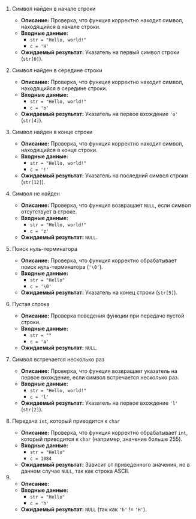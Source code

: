 1. Символ найден в начале строки
    - **Описание:** Проверка, что функция корректно находит символ, находящийся в начале строки.
    - **Входные данные:**
        - `str = "Hello, world!"`
        - `c = 'H'`
    - **Ожидаемый результат:** Указатель на первый символ строки (`str[0]`).

2. Символ найден в середине строки
    - **Описание:** Проверка, что функция корректно находит символ, находящийся в середине строки.
    - **Входные данные:**
        - `str = "Hello, world!"`
        - `c = 'o'`
    - **Ожидаемый результат:** Указатель на первое вхождение `'o'` (`str[4]`).

3. Символ найден в конце строки
    - **Описание:** Проверка, что функция корректно находит символ, находящийся в конце строки.
    - **Входные данные:**
        - `str = "Hello, world!"`
        - `c = '!'`
    - **Ожидаемый результат:** Указатель на последний символ строки (`str[12]`).

4. Символ не найден
    - **Описание:** Проверка, что функция возвращает `NULL`, если символ отсутствует в строке.
    - **Входные данные:**
        - `str = "Hello, world!"`
        - `c = 'z'`
    - **Ожидаемый результат:** `NULL`.

5. Поиск нуль-терминатора
    - **Описание:** Проверка, что функция корректно обрабатывает поиск нуль-терминатора (`'\0'`).
    - **Входные данные:**
        - `str = "Hello"`
        - `c = '\0'`
    - **Ожидаемый результат:** Указатель на конец строки (`str[5]`).

6. Пустая строка
    - **Описание:** Проверка поведения функции при передаче пустой строки.
    - **Входные данные:**
        - `str = ""`
        - `c = 'a'`
    - **Ожидаемый результат:** `NULL`.

7. Символ встречается несколько раз
    - **Описание:** Проверка, что функция возвращает указатель на первое вхождение, если символ встречается несколько раз.
    - **Входные данные:**
        - `str = "Hello, world!"`
        - `c = 'l'`
    - **Ожидаемый результат:** Указатель на первое вхождение `'l'` (`str[2]`).

8. Передача `int`, который приводится к `char`
    - **Описание:** Проверка, что функция корректно обрабатывает `int`, который приводится к `char` (например, значение больше 255).
    - **Входные данные:**
        - `str = "Hello"`
        - `c = 1084`
    - **Ожидаемый результат:** Зависит от приведенного значения, но в данном случае `NULL`, так как строка ASCII.

9. 
    - **Описание:** 
    - **Входные данные:**
        - `str = "Hello"`
        - `c = 'h'`
    - **Ожидаемый результат:** `NULL` (так как `'h'` != `'H'`).